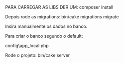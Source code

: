 PARA CARREGAR AS LIBS DER UM: composer install

Depois rode as migrations:
bin/cake migrations migrate

Insira manualmente os dados no banco.

Para criar o banco segundo o default:

config\app_local.php

Rode o projeto: bin/cake server

